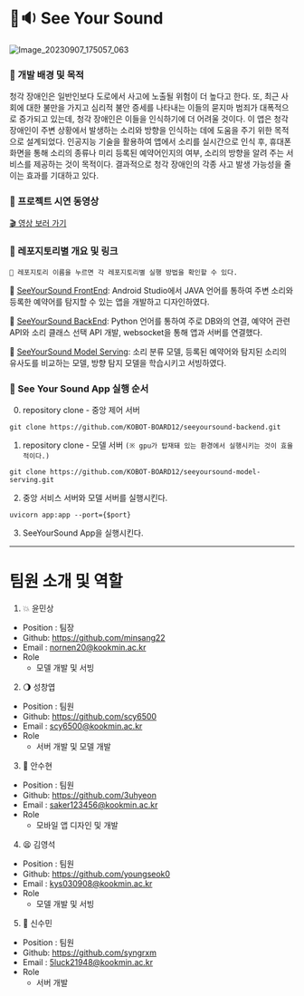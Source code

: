 # 👀🔉 See Your Sound
![Image_20230907_175057_063](https://github.com/KOBOT-BOARD12/.github/assets/110521260/fc088ce2-1452-4961-b275-eba0093d0b20)

### 🔧 개발 배경 및 목적
청각 장애인은 일반인보다 도로에서 사고에 노출될 위험이 더 높다고 한다. 또, 최근 사회에 대한 불만을 가지고 심리적 불안 증세를 나타내는 이들의 묻지마 범죄가 대폭적으로 증가되고 있는데, 청각 장애인은 이들을 인식하기에 더 어려울 것이다. 이 앱은 청각 장애인이 주변 상황에서 발생하는 소리와 방향을 인식하는 데에 도움을 주기 위한 목적으로 설계되었다. 인공지능 기술을 활용하여 앱에서 소리를 실시간으로 인식 후, 휴대폰 화면을 통해 소리의 종류나 미리 등록된 예약어인지의 여부, 소리의 방향을 알려 주는 서비스를 제공하는 것이 목적이다. 결과적으로 청각 장애인의 각종 사고 발생 가능성을 줄이는 효과를 기대하고 있다.

### 🎥 프로젝트 시연 동영상
[🎬 영상 보러 가기](https://youtu.be/5TegST750mc)

### 📂 레포지토리별 개요 및 링크
`📌 레포지토리 이름을 누르면 각 레포지토리별 실행 방법을 확인할 수 있다.`

🔎 [SeeYourSound FrontEnd](https://github.com/KOBOT-BOARD12/seeyoursound-frontend.git): Android Studio에서 JAVA 언어를 통하여 주변 소리와 등록한 예약어를 탐지할 수 있는 앱을 개발하고 디자인하였다.

🔎 [SeeYourSound BackEnd](https://github.com/KOBOT-BOARD12/seeyoursound-backend.git): Python 언어를 통하여 주로 DB와의 연결, 예약어 관련 API와 소리 클래스 선택 API 개발, websocket을 통해 앱과 서버를 연결했다.

🔎 [SeeYourSound Model Serving](https://github.com/KOBOT-BOARD12/seeyoursound-model-serving.git): 소리 분류 모델, 등록된 예약어와 탐지된 소리의 유사도를 비교하는 모델, 방향 탐지 모델을 학습시키고 서빙하였다.

### 🎉  See Your Sound App 실행 순서
0. repository clone - 중앙 제어 서버
```shell
git clone https://github.com/KOBOT-BOARD12/seeyoursound-backend.git
```
1. repository clone - 모델 서버 `(※ gpu가 탑재돼 있는 환경에서 실행시키는 것이 효율적이다.)`
```shell
git clone https://github.com/KOBOT-BOARD12/seeyoursound-model-serving.git
```
2. 중앙 서비스 서버와 모델 서버를 실행시킨다. 
```shell
uvicorn app:app --port={$port}
```
3. SeeYourSound App을 실행시킨다.

---
# 팀원 소개 및 역할
1. 💥 윤민상

- Position : 팀장
- Github: <https://github.com/minsang22>
- Email : nornen20@kookmin.ac.kr
- Role
  - 모델 개발 및 서빙

2. 🌖 성창엽

- Position : 팀원
- Github: <https://github.com/scy6500>
- Email : scy6500@kookmin.ac.kr
- Role
  - 서버 개발 및 모델 개발

3. 🖤 안수현

- Position : 팀원
- Github: <https://github.com/3uhyeon>
- Email : saker123456@kookmin.ac.kr
- Role
  - 모바일 앱 디자인 및 개발

4. 😫 김영석

- Position : 팀원
- Github: <https://github.com/youngseok0>
- Email : kys030908@kookmin.ac.kr
- Role
  - 모델 개발 및 서빙

5. 🫨 신수민

- Position : 팀원
- Github: <https://github.com/syngrxm>
- Email : 5luck21948@kookmin.ac.kr
- Role
  - 서버 개발